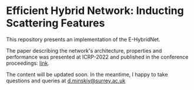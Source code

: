 # Efficient Hybrid Network: Inducting Scattering Features

This repository presents an implementation of the E-HybridNet.

The paper describing the network's architecture, properties and performance was presented at ICRP-2022 and published in the conference proceedings: [link](https://ieeexplore.ieee.org/document/9956176).

The content will be updated soon.
In the meantime, I happy to take questions and queries at d.minskiy@surrey.ac.uk
